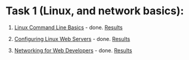 # Task 1 (Linux, and network basics):

1. [Linux Command Line Basics](https://www.udacity.com/course/linux-command-line-basics--ud595) - done. [Results](screenshots/udacity_linux_cl.png)

2. [Configuring Linux Web Servers](https://www.udacity.com/course/configuring-linux-web-servers--ud299) - done. [Results](screenshots/udacity_web_serv.png)

3. [Networking for Web Developers](https://www.udacity.com/course/networking-for-web-developers--ud256) - done. [Results](screenshots/udacity_networking.png)